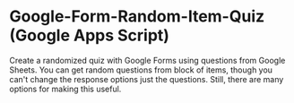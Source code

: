 # Google-Form-Random-Item-Quiz (Google Apps Script)
Create a randomized quiz with Google Forms using questions from Google Sheets. You can get random questions from block of items, though you can't change the response options just the questions. Still, there are many options for making this useful.
